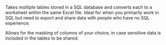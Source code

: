 Takes multiple tables stored in a SQL database and converts each to a worksheet within the same Excel file. Ideal for when you primarily work in SQL but need to export and share data with people who have no SQL experience.

Allows for the masking of columns of your choice, in case sensitive data is included in the tables to be shared.
